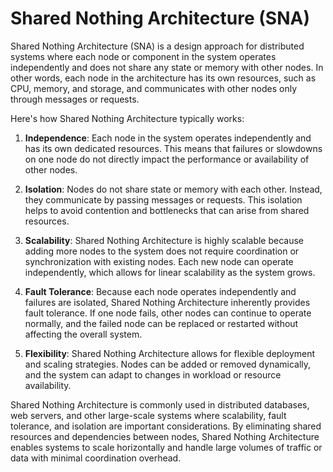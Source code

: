 # Shared Nothing Architecture (SNA) 

Shared Nothing Architecture (SNA) is a design approach for distributed systems where each node or component in the system operates independently and does not share any state or memory with other nodes. In other words, each node in the architecture has its own resources, such as CPU, memory, and storage, and communicates with other nodes only through messages or requests.

Here's how Shared Nothing Architecture typically works:

1. **Independence**: Each node in the system operates independently and has its own dedicated resources. This means that failures or slowdowns on one node do not directly impact the performance or availability of other nodes.

2. **Isolation**: Nodes do not share state or memory with each other. Instead, they communicate by passing messages or requests. This isolation helps to avoid contention and bottlenecks that can arise from shared resources.

3. **Scalability**: Shared Nothing Architecture is highly scalable because adding more nodes to the system does not require coordination or synchronization with existing nodes. Each new node can operate independently, which allows for linear scalability as the system grows.

4. **Fault Tolerance**: Because each node operates independently and failures are isolated, Shared Nothing Architecture inherently provides fault tolerance. If one node fails, other nodes can continue to operate normally, and the failed node can be replaced or restarted without affecting the overall system.

5. **Flexibility**: Shared Nothing Architecture allows for flexible deployment and scaling strategies. Nodes can be added or removed dynamically, and the system can adapt to changes in workload or resource availability.

Shared Nothing Architecture is commonly used in distributed databases, web servers, and other large-scale systems where scalability, fault tolerance, and isolation are important considerations. By eliminating shared resources and dependencies between nodes, Shared Nothing Architecture enables systems to scale horizontally and handle large volumes of traffic or data with minimal coordination overhead.